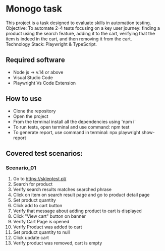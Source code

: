 # Monogo task

This project is a task designed to evaluate skills in automation testing.  
Objective: To automate 2-4 tests focusing on a key user journey: finding a product using the search feature, adding it to the cart, verifying that the item is indeed in the cart, and then removing it from the cart.   
Technology Stack: Playwright & TypeScript.  

## Required software
* Node js -> v.14 or above
* Visual Studio Code
* Playwright Vs Code Extension

## How to use

* Clone the repository
* Open the project
* From the terminal install all the dependencies using 'npm i'
* To run tests, open terminal and use command: npm test
* To generate report, use command in terminal: npx playwright show-report

## Covered test scenarios:
### Scenario_01  
1. Go to https://skleptest.pl/
2. Search for product
3. Verify search results matches searched phrase
4. Click on item on search result page and go to product detail page
5. Set product quantity
6. Click add to cart button
7. Verify that message about adding product to cart is displayed
8. Click "View cart" button on banner
9. Verify Cart Page is opened
10. Verify Product was added to cart
11. Set product quantity to null
12. Click update cart
13. Verify product was removed, cart is empty
